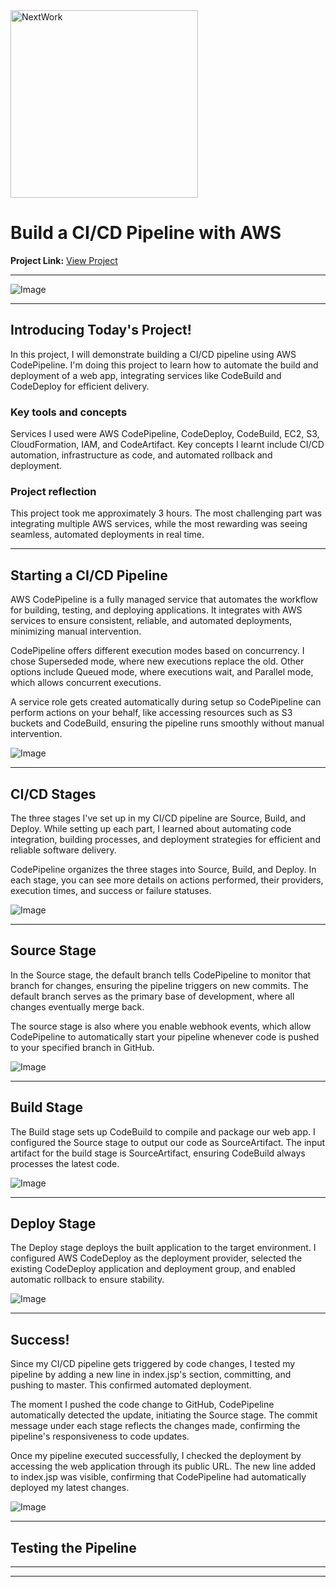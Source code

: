 <img src="https://cdn.prod.website-files.com/677c400686e724409a5a7409/6790ad949cf622dc8dcd9fe4_nextwork-logo-leather.svg" alt="NextWork" width="300" />

# Build a CI/CD Pipeline with AWS

**Project Link:** [View Project](http://learn.nextwork.org/projects/aws-devops-codepipeline-updated)

---

![Image](http://learn.nextwork.org/serene_teal_majestic_duck/uploads/aws-devops-codepipeline-updated_fbdetger)

---

## Introducing Today's Project!

In this project, I will demonstrate building a CI/CD pipeline using AWS CodePipeline. I'm doing this project to learn how to automate the build and deployment of a web app, integrating services like CodeBuild and CodeDeploy for efficient delivery.

### Key tools and concepts

Services I used were AWS CodePipeline, CodeDeploy, CodeBuild, EC2, S3, CloudFormation, IAM, and CodeArtifact. Key concepts I learnt include CI/CD automation, infrastructure as code, and automated rollback and deployment.

### Project reflection

This project took me approximately 3 hours. The most challenging part was integrating multiple AWS services, while the most rewarding was seeing seamless, automated deployments in real time.

---

## Starting a CI/CD Pipeline

AWS CodePipeline is a fully managed service that automates the workflow for building, testing, and deploying applications. It integrates with AWS services to ensure consistent, reliable, and automated deployments, minimizing manual intervention.

CodePipeline offers different execution modes based on concurrency. I chose Superseded mode, where new executions replace the old. Other options include Queued mode, where executions wait, and Parallel mode, which allows concurrent executions.

A service role gets created automatically during setup so CodePipeline can perform actions on your behalf, like accessing resources such as S3 buckets and CodeBuild, ensuring the pipeline runs smoothly without manual intervention.

![Image](http://learn.nextwork.org/serene_teal_majestic_duck/uploads/aws-devops-codepipeline-updated_gdnhtm)

---

## CI/CD Stages

​The three stages I've set up in my CI/CD pipeline are Source, Build, and Deploy. While setting up each part, I learned about automating code integration, building processes, and deployment strategies for efficient and reliable software delivery.

CodePipeline organizes the three stages into Source, Build, and Deploy. In each stage, you can see more details on actions performed, their providers, execution times, and success or failure statuses. 

![Image](http://learn.nextwork.org/serene_teal_majestic_duck/uploads/aws-devops-codepipeline-updated_fbdetger)

---

## Source Stage

​In the Source stage, the default branch tells CodePipeline to monitor that branch for changes, ensuring the pipeline triggers on new commits. The default branch serves as the primary base of development, where all changes eventually merge back.

The source stage is also where you enable webhook events, which allow CodePipeline to automatically start your pipeline whenever code is pushed to your specified branch in GitHub.

![Image](http://learn.nextwork.org/serene_teal_majestic_duck/uploads/aws-devops-codepipeline-updated_sergt)

---

## Build Stage

The Build stage sets up CodeBuild to compile and package our web app. I configured the Source stage to output our code as SourceArtifact. The input artifact for the build stage is SourceArtifact, ensuring CodeBuild always processes the latest code.

![Image](http://learn.nextwork.org/serene_teal_majestic_duck/uploads/aws-devops-codepipeline-updated_j1k2l3m4)

---

## Deploy Stage

​The Deploy stage deploys the built application to the target environment. I configured AWS CodeDeploy as the deployment provider, selected the existing CodeDeploy application and deployment group, and enabled automatic rollback to ensure stability.

![Image](http://learn.nextwork.org/serene_teal_majestic_duck/uploads/aws-devops-codepipeline-updated_m4n5o6p7)

---

## Success!

Since my CI/CD pipeline gets triggered by code changes, I tested my pipeline by adding a new line in index.jsp's <body> section, committing, and pushing to master. This confirmed automated deployment.

​The moment I pushed the code change to GitHub, CodePipeline automatically detected the update, initiating the Source stage. The commit message under each stage reflects the changes made, confirming the pipeline's responsiveness to code updates.​

​Once my pipeline executed successfully, I checked the deployment by accessing the web application through its public URL. The new line added to index.jsp was visible, confirming that CodePipeline had automatically deployed my latest changes. ​

![Image](http://learn.nextwork.org/serene_teal_majestic_duck/uploads/aws-devops-codepipeline-updated_e1f2g3h4)

---

## Testing the Pipeline

---

---
